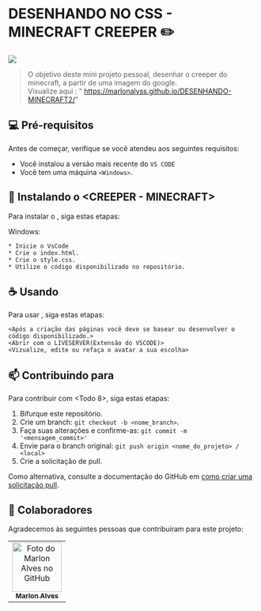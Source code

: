 # DESENHANDO NO CSS - MINECRAFT CREEPER ✏️

<img src="https://media.discordapp.net/attachments/999712721941581977/1045484423623221258/image.png?width=400&height=300">

> O objetivo deste mini projeto pessoal, desenhar o creeper do minecraft, a partir de uma imagem do google.<br/>
> Visualize aqui : " https://marlonalvss.github.io/DESENHANDO-MINECRAFT2/"
## 💻 Pré-requisitos

Antes de começar, verifique se você atendeu aos seguintes requisitos:

* Você instalou a versão mais recente do `VS CODE`
* Você tem uma máquina `<Windows>`.

## 🚀 Instalando o <CREEPER - MINECRAFT>

Para instalar o <CREEPER>, siga estas etapas:

Windows:
```
* Inicie o VsCode
* Crie o index.html.
* Crie o style.css.
* Utilize o código disponibilizado no repositório. 
```

## ☕ Usando <Avatar>

Para usar <Avatar>, siga estas etapas:

```
<Após a criação das páginas você deve se basear ou desenvolver o código disponibilizado.>
<Abrir com o LIVESERVER(Extensão do VSCODE)>
<Vizualize, edite ou refaça o avatar a sua escolha>
```

## 📫 Contribuindo para <Avatar>

Para contribuir com <Todo 8>, siga estas etapas:

1. Bifurque este repositório.
2. Crie um branch: `git checkout -b <nome_branch>`.
3. Faça suas alterações e confirme-as: `git commit -m '<mensagem_commit>'`
4. Envie para o branch original: `git push origin <nome_do_projeto> / <local>`
5. Crie a solicitação de pull.

Como alternativa, consulte a documentação do GitHub em [como criar uma solicitação pull](https://help.github.com/en/github/collaborating-with-issues-and-pull-requests/creating-a-pull-request).

## 🤝 Colaboradores

Agradecemos às seguintes pessoas que contribuíram para este projeto:

<table>
  <tr>
    <td align="center">
      <a href="#">
        <img src="https://cdn.discordapp.com/attachments/999712721941581977/1003868547711254528/86992904.jpg" width="100px;" alt="Foto do Marlon Alves no GitHub"/><br>
        <sub>
          <b>Marlon Alves</b>
        </sub>
      </a>
    </td>
</table>

